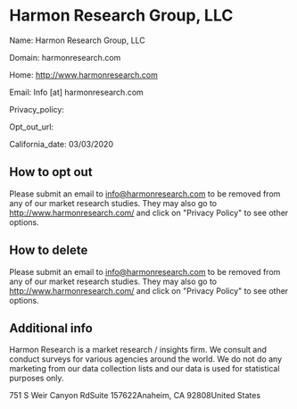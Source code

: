 
# Harmon Research Group, LLC

Name: Harmon Research Group, LLC

Domain: harmonresearch.com

Home: http://www.harmonresearch.com

Email: Info [at] harmonresearch.com

Privacy_policy: 

Opt_out_url: 

California_date: 03/03/2020



## How to opt out

Please submit an email to info@harmonresearch.com to be removed from any of our market research studies. They may also go to http://www.harmonresearch.com/ and click on "Privacy Policy" to see other options.

## How to delete

Please submit an email to info@harmonresearch.com to be removed from any of our market research studies. They may also go to http://www.harmonresearch.com/ and click on "Privacy Policy" to see other options.

## Additional info

Harmon Research is a market research / insights firm. We consult and conduct surveys for various agencies around the world. We do not do any marketing from our data collection lists and our data is used for statistical purposes only.

751 S Weir Canyon RdSuite 157622Anaheim, CA 92808United States


